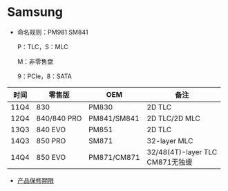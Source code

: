 # Samsung

- 命名规则：PM981 SM841

  P：TLC，S：MLC
  
  M：非零售盘
  
  9：PCIe，8：SATA

| 时间 | 零售版      | OEM         | 备注                               |
| ---- | ----------- | ----------- | ---------------------------------- |
| 11Q4 | 830         | PM830       | 2D TLC                             |
| 12Q4 | 840/840 PRO | PM841/SM841 | 2D TLC/2D MLC                      |
| 13Q3 | 840 EVO     | PM851       | 2D TLC                             |
| 14Q3 | 850 PRO     | SM871       | 32-layer MLC                       |
| 14Q4 | 850 EVO     | PM871/CM871 | 32/48(4T)-layer TLC<br>CM871无独缓 |

- [产品保修期限](https://support-cn.samsung.com/product_validation/productverification/ssd_memory.html)

